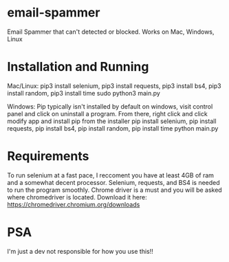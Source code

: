 # email-spammer
Email Spammer that can't detected or blocked. Works on Mac, Windows, Linux

# Installation and Running
Mac/Linux: pip3 install selenium, pip3 install requests, pip3 install bs4, pip3 install random, pip3 install time
sudo python3 main.py

Windows: Pip typically isn't installed by default on windows, visit control panel and click on uninstall a program. From there, right click and click modify app and install pip from the installer pip install selenium, pip install requests, pip install bs4, pip install random, pip install time
python main.py

# Requirements
To run selenium at a fast pace, I reccoment you have at least 4GB of ram and a somewhat decent processor. Selenium, requests, and BS4 is needed to run the program smoothly. Chrome driver is a must and you will be asked where chromedriver is located. Download it here: https://chromedriver.chromium.org/downloads

# PSA
I'm just a dev not responsible for how you use this!!





